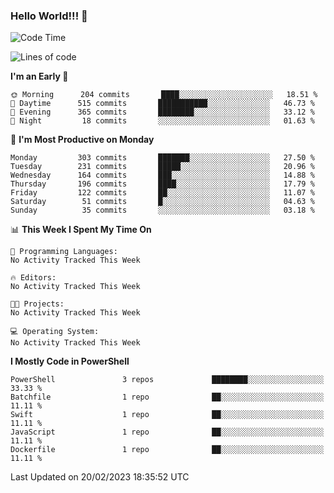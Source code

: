 ### Hello World!!! 👋

<!--
**kekotek/kekotek** is a ✨ _special_ ✨ repository because its `README.md` (this file) appears on your GitHub profile.

Here are some ideas to get you started:

- 🔭 I’m currently working on ...
- 🌱 I’m currently learning ...
- 👯 I’m looking to collaborate on ...
- 🤔 I’m looking for help with ...
- 💬 Ask me about ...
- 📫 How to reach me: ...
- 😄 Pronouns: ...
- ⚡ Fun fact: ...
-->

<!--START_SECTION:waka-->
![Code Time](http://img.shields.io/badge/Code%20Time-361%20hrs%2013%20mins-blue)

![Lines of code](https://img.shields.io/badge/From%20Hello%20World%20I%27ve%20Written-20%20Thousand%20lines%20of%20code-blue)

**I'm an Early 🐤** 

```text
🌞 Morning      204 commits       ████░░░░░░░░░░░░░░░░░░░░░   18.51 % 
🌆 Daytime      515 commits       ███████████░░░░░░░░░░░░░░   46.73 % 
🌃 Evening      365 commits       ████████░░░░░░░░░░░░░░░░░   33.12 % 
🌙 Night         18 commits       ░░░░░░░░░░░░░░░░░░░░░░░░░   01.63 % 

```
📅 **I'm Most Productive on Monday** 

```text
Monday         303 commits       ███████░░░░░░░░░░░░░░░░░░   27.50 % 
Tuesday        231 commits       █████░░░░░░░░░░░░░░░░░░░░   20.96 % 
Wednesday      164 commits       ███░░░░░░░░░░░░░░░░░░░░░░   14.88 % 
Thursday       196 commits       ████░░░░░░░░░░░░░░░░░░░░░   17.79 % 
Friday         122 commits       ██░░░░░░░░░░░░░░░░░░░░░░░   11.07 % 
Saturday        51 commits       █░░░░░░░░░░░░░░░░░░░░░░░░   04.63 % 
Sunday          35 commits       ░░░░░░░░░░░░░░░░░░░░░░░░░   03.18 % 

```


📊 **This Week I Spent My Time On** 

```text
💬 Programming Languages: 
No Activity Tracked This Week

🔥 Editors: 
No Activity Tracked This Week

🐱‍💻 Projects: 
No Activity Tracked This Week

💻 Operating System: 
No Activity Tracked This Week

```

**I Mostly Code in PowerShell** 

```text
PowerShell               3 repos             ████████░░░░░░░░░░░░░░░░░   33.33 % 
Batchfile                1 repo              ██░░░░░░░░░░░░░░░░░░░░░░░   11.11 % 
Swift                    1 repo              ██░░░░░░░░░░░░░░░░░░░░░░░   11.11 % 
JavaScript               1 repo              ██░░░░░░░░░░░░░░░░░░░░░░░   11.11 % 
Dockerfile               1 repo              ██░░░░░░░░░░░░░░░░░░░░░░░   11.11 % 

```



 Last Updated on 20/02/2023 18:35:52 UTC
<!--END_SECTION:waka-->
